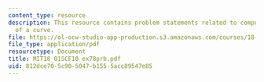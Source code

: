 ```yaml
---
content_type: resource
description: This resource contains problem statements related to computation of length
  of a curve.
file: https://ol-ocw-studio-app-production.s3.amazonaws.com/courses/18-01sc-single-variable-calculus-fall-2010/812dce705c905047b1555acc89547e85_MIT18_01SCF10_ex78prb.pdf
file_type: application/pdf
resourcetype: Document
title: MIT18_01SCF10_ex78prb.pdf
uid: 812dce70-5c90-5047-b155-5acc89547e85
---
```

